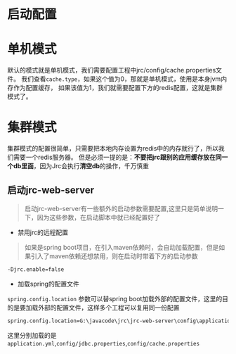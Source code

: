 # 启动配置

# 单机模式
默认的模式就是单机模式，我们需要配置工程中jrc/config/cache.properties文件。
我们查看``cache.type``，如果这个值为0，那就是单机模式，使用是本身jvm内存作为配置缓存，
如果该值为1，我们就需要配置下方的redis配置，这就是集群模式了。

# 集群模式
集群模式的配置很简单，只需要把本地内存设置为redis中的内存就行了，所以我们需要一个redis服务器。
但是必须一提的是：**不要把jrc跟别的应用缓存放在同一个db里面**，因为Jrc会执行**清空db**的操作，千万慎重


## 启动jrc-web-server
> 启动jrc-web-server有一些额外的启动参数需要配置,这里只是简单说明一下，因为这些参数，在启动脚本中就已经配置好了

- 禁用jrc的远程配置
> 如果是spring boot项目，在引入maven依赖时，会自动加载配置，但是如果引入了maven依赖还想禁用，则在启动时带着下方的启动参数

```bash
-Djrc.enable=false
```

- 加载spring的配置文件

``spring.config.location`` 参数可以替spring boot加载外部的配置文件，这里的目的是要加载外部的配置文件，这样多个工程可以复用同一份配置
```bash
spring.config.location=G:\javacode\jrc\jrc-web-server\config\application.yml,G:\javacode\jrc\config\jdbc.properties
```

这里分别加载的是``application.yml``,``config/jdbc.properties``,``config/cache.properties``